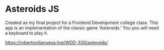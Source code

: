 # Asteroids JS

Created as my final project for a Frontend Development college class. This app is an implementation of the classic game 'Asteroids.' You you will need a keyboard to play it.

https://robertovillanueva.live/WDD-330/asteroids/
